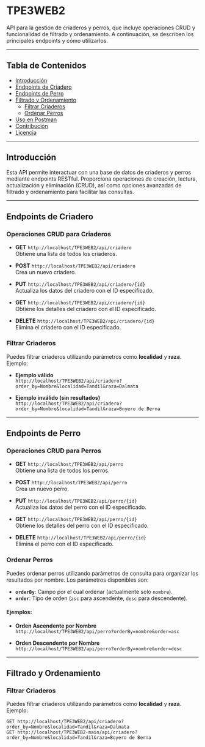 # TPE3WEB2

API para la gestión de criaderos y perros, que incluye operaciones CRUD y funcionalidad de filtrado y ordenamiento. A continuación, se describen los principales endpoints y cómo utilizarlos.

---

## Tabla de Contenidos
- [Introducción](#introducción)
- [Endpoints de Criadero](#endpoints-de-criadero)
- [Endpoints de Perro](#endpoints-de-perro)
- [Filtrado y Ordenamiento](#filtrado-y-ordenamiento)
  - [Filtrar Criaderos](#filtrar-criaderos)
  - [Ordenar Perros](#ordenar-perros)
- [Uso en Postman](#uso-en-postman)
- [Contribución](#contribución)
- [Licencia](#licencia)

---

## Introducción

Esta API permite interactuar con una base de datos de criaderos y perros mediante endpoints RESTful. Proporciona operaciones de creación, lectura, actualización y eliminación (CRUD), así como opciones avanzadas de filtrado y ordenamiento para facilitar las consultas.

---

## Endpoints de Criadero

### Operaciones CRUD para Criaderos

- **GET** `http://localhost/TPE3WEB2/api/criadero`  
  Obtiene una lista de todos los criaderos.

- **POST** `http://localhost/TPE3WEB2/api/criadero`  
  Crea un nuevo criadero.

- **PUT** `http://localhost/TPE3WEB2/api/criadero/{id}`  
  Actualiza los datos del criadero con el ID especificado.

- **GET** `http://localhost/TPE3WEB2/api/criadero/{id}`  
  Obtiene los detalles del criadero con el ID especificado.

- **DELETE** `http://localhost/TPE3WEB2/api/criadero/{id}`  
  Elimina el criadero con el ID especificado.

### Filtrar Criaderos

Puedes filtrar criaderos utilizando parámetros como **localidad** y **raza**. Ejemplo:

- **Ejemplo válido**  
  `http://localhost/TPE3WEB2/api/criadero?order_by=Nombre&localidad=Tandil&raza=Dalmata`

- **Ejemplo inválido (sin resultados)**  
  `http://localhost/TPE3WEB2/api/criadero?order_by=Nombre&localidad=Tandil&raza=Boyero de Berna`

---

## Endpoints de Perro

### Operaciones CRUD para Perros

- **GET** `http://localhost/TPE3WEB2/api/perro`  
  Obtiene una lista de todos los perros.

- **POST** `http://localhost/TPE3WEB2/api/perro`  
  Crea un nuevo perro.

- **PUT** `http://localhost/TPE3WEB2/api/perro/{id}`  
  Actualiza los datos del perro con el ID especificado.

- **GET** `http://localhost/TPE3WEB2/api/perro/{id}`  
  Obtiene los detalles del perro con el ID especificado.

- **DELETE** `http://localhost/TPE3WEB2/api/perro/{id}`  
  Elimina el perro con el ID especificado.

### Ordenar Perros

Puedes ordenar perros utilizando parámetros de consulta para organizar los resultados por nombre. Los parámetros disponibles son:

- **`orderBy`**: Campo por el cual ordenar (actualmente solo `nombre`).
- **`order`**: Tipo de orden (`asc` para ascendente, `desc` para descendente).

#### Ejemplos:

- **Orden Ascendente por Nombre**  
  `http://localhost/TPE3WEB2/api/perro?orderBy=nombre&order=asc`

- **Orden Descendente por Nombre**  
  `http://localhost/TPE3WEB2/api/perro?orderBy=nombre&order=desc`

---

## Filtrado y Ordenamiento

### Filtrar Criaderos

Puedes filtrar criaderos utilizando parámetros como **localidad** y **raza**. Ejemplo:

```plaintext
GET http://localhost/TPE3WEB2/api/criadero?order_by=Nombre&localidad=Tandil&raza=Dalmata
GET http://localhost/TPE3WEB2-main/api/criadero?order_by=Nombre&localidad=Tandil&raza=Boyero de Berna


